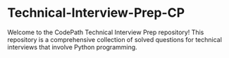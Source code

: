 # Technical-Interview-Prep-CP
Welcome to the CodePath Technical Interview Prep repository! This repository is a comprehensive collection of solved questions for technical interviews that involve Python programming.
